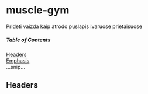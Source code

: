 # muscle-gym

Prideti vaizda kaip atrodo puslapis ivaruose prietaisuose

##### Table of Contents  
[Headers](#headers)  
[Emphasis](#emphasis)  
...snip...    
<a name="headers"/>
## Headers

